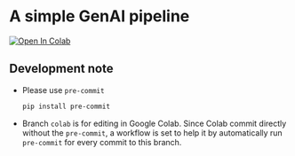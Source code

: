 # A simple GenAI pipeline

[![Open In Colab](https://colab.research.google.com/assets/colab-badge.svg)](https://colab.research.google.com/github/gameliee/AssignmentAF/blob/colab/pipeline.ipynb)

## Development note 

- Please use `pre-commit`
  ```bash
  pip install pre-commit
  ```

- Branch `colab` is for editing in Google Colab. Since Colab commit directly without the `pre-commit`, a workflow is set to help it by automatically run `pre-commit` for every commit to this branch.

